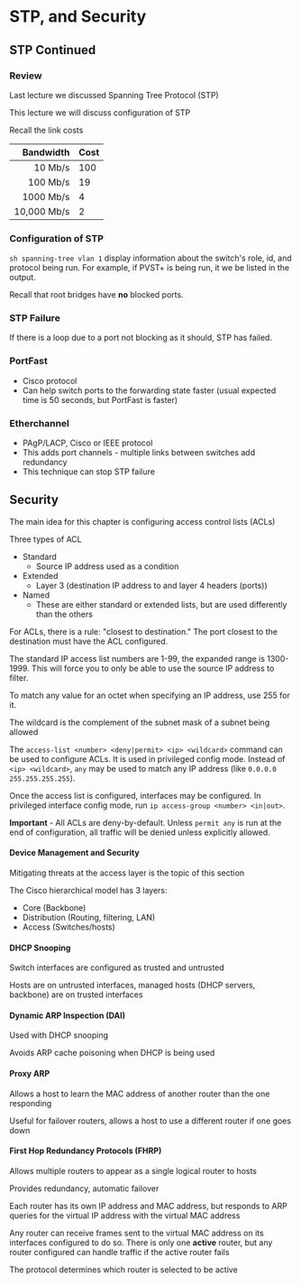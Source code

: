 # STP, and Security

## STP Continued

### Review

Last lecture we discussed Spanning Tree Protocol (STP)

This lecture we will discuss configuration of STP

Recall the link costs

Bandwidth   | Cost
-----------:|------
10 Mb/s     | 100
100 Mb/s    | 19
1000 Mb/s   | 4
10,000 Mb/s | 2



### Configuration of STP

`sh spanning-tree vlan 1` display information about the switch's role, id,
and protocol being run. For example, if PVST+ is being run, it we be listed
in the output.

Recall that root bridges have **no** blocked ports.

### STP Failure

If there is a loop due to a port not blocking as it should, STP has failed.

### PortFast

* Cisco protocol
* Can help switch ports to the forwarding state faster (usual expected time is
50 seconds, but PortFast is faster)

### Etherchannel

* PAgP/LACP, Cisco or IEEE protocol
* This adds port channels - multiple links between switches add redundancy
* This technique can stop STP failure

## Security

The main idea for this chapter is configuring access control lists (ACLs) 

Three types of ACL

* Standard
  * Source IP address used as a condition
* Extended
  * Layer 3 (destination IP address to and layer 4 headers (ports))
* Named
  * These are either standard or extended lists, but are used differently than
  the others

For ACLs, there is a rule: "closest to destination." The port closest to the 
destination must have the ACL configured.

The standard IP access list numbers are 1-99, the expanded range is 1300-1999.
This will force you to only be able to use the source IP address to filter.

To match any value for an octet when specifying an IP address, use 255 for it.

The wildcard is the complement of the subnet mask of a subnet being allowed

The `access-list <number> <deny|permit> <ip> <wildcard>` command can be used
to configure ACLs. It is used in privileged config mode. Instead of `<ip> <wildcard>`,
`any` may be used to match any IP address (like `0.0.0.0 255.255.255.255`).

Once the access list is configured, interfaces may be configured. In privileged
interface config mode, run `ip access-group <number> <in|out>`.

**Important** - All ACLs are deny-by-default. Unless `permit any` is run at the
end of configuration, all traffic will be denied unless explicitly allowed.

#### Device Management and Security

Mitigating threats at the access layer is the topic of this section

The Cisco hierarchical model has 3 layers:

* Core (Backbone)
* Distribution (Routing, filtering, LAN)
* Access (Switches/hosts)

#### DHCP Snooping

Switch interfaces are configured as trusted and untrusted

Hosts are on untrusted interfaces, managed hosts (DHCP servers, backbone) are
on trusted interfaces

#### Dynamic ARP Inspection (DAI)

Used with DHCP snooping

Avoids ARP cache poisoning when DHCP is being used

#### Proxy ARP

Allows a host to learn the MAC address of another router than the one
responding

Useful for failover routers, allows a host to use a different router if one
goes down

#### First Hop Redundancy Protocols (FHRP)

Allows multiple routers to appear as a single logical router to hosts

Provides redundancy, automatic failover

Each router has its own IP address and MAC address, but responds to ARP queries
for the virtual IP address with the virtual MAC address

Any router can receive frames sent to the virtual MAC address on its interfaces
configured to do so. There is only one **active** router, but any router
configured can handle traffic if the active router fails

The protocol determines which router is selected to be active

